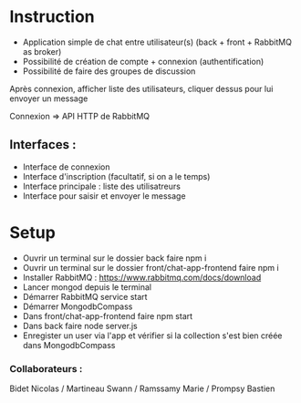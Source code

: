 # Instruction
- Application simple de chat entre utilisateur(s) (back + front + RabbitMQ as broker)
- Possibilité de création de compte + connexion (authentification)
- Possibilité de faire des groupes de discussion

Après connexion, afficher liste des utilisateurs, cliquer dessus pour lui envoyer un message

Connexion => API HTTP de RabbitMQ

## Interfaces : 
- Interface de connexion
- Interface d'inscription (facultatif, si on a le temps)
- Interface principale : liste des utilisatreurs
- Interface pour saisir et envoyer le message

# Setup
- Ouvrir un terminal sur le dossier back faire npm i
- Ouvrir un terminal sur le dossier front/chat-app-frontend faire npm i
- Installer RabbitMQ : https://www.rabbitmq.com/docs/download
- Lancer mongod depuis le terminal
- Démarrer RabbitMQ service start
- Démarrer MongodbCompass
- Dans front/chat-app-frontend faire npm start
- Dans back faire node server.js
- Enregister un user via l'app et vérifier si la collection s'est bien créée dans MongodbCompass

### Collaborateurs : 

Bidet Nicolas / Martineau Swann / Ramssamy Marie / Prompsy Bastien